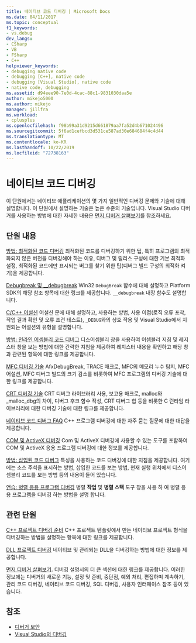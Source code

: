 ```yaml
---
title: 네이티브 코드 디버깅 | Microsoft Docs
ms.date: 04/11/2017
ms.topic: conceptual
f1_keywords:
- vs.debug
dev_langs:
- CSharp
- VB
- FSharp
- C++
helpviewer_keywords:
- debugging native code
- debugging [C++], native code
- debugging [Visual Studio], native code
- native code, debugging
ms.assetid: d94eee90-7e0d-4cac-88c1-9831030daa5e
author: mikejo5000
ms.author: mikejo
manager: jillfra
ms.workload:
- cplusplus
ms.openlocfilehash: f98b99a31d9215d661879aa7fa52d4b671024496
ms.sourcegitcommit: 5f6ad1cefbcd3d531ce587ad30e684684f4c4d44
ms.translationtype: MT
ms.contentlocale: ko-KR
ms.lasthandoff: 10/22/2019
ms.locfileid: "72738163"
---
```

# <a name="debugging-native-code"></a>네이티브 코드 디버깅
이 단원에서는 네이티브 애플리케이션의 몇 가지 일반적인 디버깅 문제와 기술에 대해 설명합니다. 이 단원에서 설명하는 기술은 높은 수준의 기술입니다. Visual Studio 디버거를 사용하는 방법에 대한 자세한 내용은 [먼저 디버거 살펴보기](../debugger/debugger-feature-tour.md)를 참조하세요.

## <a name="in-this-section"></a>단원 내용
 [방법: 최적화된 코드 디버깅](../debugger/how-to-debug-optimized-code.md) 최적화된 코드를 디버깅하기 위한 팁, 특히 프로그램의 최적화되지 않은 버전을 디버깅해야 하는 이유, 디버그 및 릴리스 구성에 대한 기본 최적화 설정, 최적화된 코드에만 표시되는 버그를 찾기 위한 팁(디버그 빌드 구성의 최적화 켜기)을 제공합니다.

 [Debugbreak 및 __debugbreak](../debugger/debugbreak-and-debugbreak.md) Win32 `DebugBreak` 함수에 대해 설명하고 Platform SDK의 해당 참조 항목에 대한 링크를 제공합니다. `__debugbreak` 내장 함수도 설명합니다.

 [C/C++ 어설션](../debugger/c-cpp-assertions.md) 어설션 문에 대해 설명하고, 사용하는 방법, 사용 이점(로직 오류 포착, 작업 결과 확인 및 오류 조건 테스트), `_DEBUG`와의 상호 작용 및 Visual Studio에서 지원되는 어설션의 유형을 설명합니다.

 [방법: 인라인 어셈블리 코드 디버그](../debugger/how-to-debug-inline-assembly-code.md) 디스어셈블리 창을 사용하여 어셈블리 지침 및 레지스터 창을 보는 방법에 대한 간략한 지침을 제공하여 레지스터 내용을 확인하고 해당 창과 관련된 항목에 대한 링크를 제공합니다.

 [MFC 디버깅 기술](../debugger/mfc-debugging-techniques.md) AfxDebugBreak, TRACE 매크로, MFC의 메모리 누수 탐지, MFC 어설션, MFC 디버그 빌드의 크기 감소를 비롯하여 MFC 프로그램의 디버깅 기술에 대한 링크를 제공합니다.

 [CRT 디버깅 기술](../debugger/crt-debugging-techniques.md) CRT 디버그 라이브러리 사용, 보고용 매크로, malloc와 _malloc_dbg의 차이, 디버그 후크 함수 작성, CRT 디버그 힙 등을 비롯한 C 런타임 라이브러리에 대한 디버깅 기술에 대한 링크를 제공합니다.

 [네이티브 코드 디버그 FAQ](../debugger/debugging-native-code-faqs.md) C++ 프로그램 디버깅에 대한 자주 묻는 질문에 대한 대답을 제공합니다.

 [COM 및 ActiveX 디버깅](../debugger/com-and-activex-debugging.md) Com 및 ActiveX 디버깅에 사용할 수 있는 도구를 포함하여 COM 및 ActiveX 응용 프로그램 디버깅에 대한 정보를 제공합니다.

 [방법: 삽입된 코드 디버그](../debugger/how-to-debug-injected-code.md) 특성을 사용하는 코드 디버깅에 대한 지침을 제공합니다. 여기에는 소스 주석을 표시하는 방법, 삽입한 코드를 보는 방법, 현재 실행 위치에서 디스어셈블리 코드를 보는 방법 등의 내용이 들어 있습니다.

 [연습: 병렬 응용 프로그램 디버깅](../debugger/walkthrough-debugging-a-parallel-application.md) 병렬 **작업** 및 **병렬 스택** 도구 창을 사용 하 여 병렬 응용 프로그램을 디버깅 하는 방법을 설명 합니다.

## <a name="related-sections"></a>관련 단원
 [C++ 프로젝트 디버깅 준비](../debugger/debugging-preparation-visual-cpp-project-types.md) C++ 프로젝트 템플릿에서 만든 네이티브 프로젝트 형식을 디버깅하는 방법을 설명하는 항목에 대한 링크를 제공합니다.

 [DLL 프로젝트 디버깅](../debugger/debugging-dll-projects.md) 네이티브 및 관리되는 DLL을 디버깅하는 방법에 대한 정보를 제공합니다.

 [먼저 디버거 살펴보기](../debugger/debugger-feature-tour.md). 디버깅 설명서의 더 큰 섹션에 대한 링크를 제공합니다. 이러한 정보에는 디버거의 새로운 기능, 설정 및 준비, 중단점, 예외 처리, 편집하며 계속하기, 관리 코드 디버깅, 네이티브 코드 디버깅, SQL 디버깅, 사용자 인터페이스 참조 등이 있습니다.

## <a name="see-also"></a>참조

- [디버거 보안](../debugger/debugger-security.md)
- [Visual Studio의 디버깅](../debugger/index.yml)